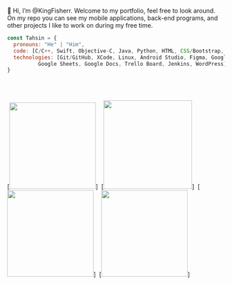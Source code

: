 👋 Hi, I’m @KingFisherr. Welcome to my portfolio, feel free to look around. On my repo you can see my mobile applications, back-end programs, and other projects I like to work on during my free time. 
<br/>
```javascript
const Tahsin = {
  pronouns: "He" | "Him",
  code: [C/C++, Swift, Objective-C, Java, Python, HTML, CSS/Bootstrap, JavaScript, JSON, SQL],
  technologies: [Git/GitHub, XCode, Linux, Android Studio, Figma, Google Slides, 
          Google Sheets, Google Docs, Trello Board, Jenkins, WordPress]
}
```

<br/>

<!-- <img src='https://i.imgur.com/wPpdvLq.gif' title='Video Walkthrough' width='200' alt='Video Walkthrough' />
<img src='https://i.imgur.com/aIUFxgA.gif' title='Video Walkthrough' width='205' alt='Video Walkthrough' />

<img src='https://i.imgur.com/8SpkZF3.gif' title='Video Walkthrough' width='205' alt='Video Walkthrough' /> -->
<br/>

[<img width=200px src="https://i.imgur.com/wPpdvLq.gif">]&nbsp;
[<img width=205px src="https://i.imgur.com/2o105cM.gif">]&nbsp;
[<img width=200px src="https://i.imgur.com/Cd9W5kb.gif">]&nbsp;
[<img width=200px src="https://i.imgur.com/8SpkZF3.gif">]&nbsp;
